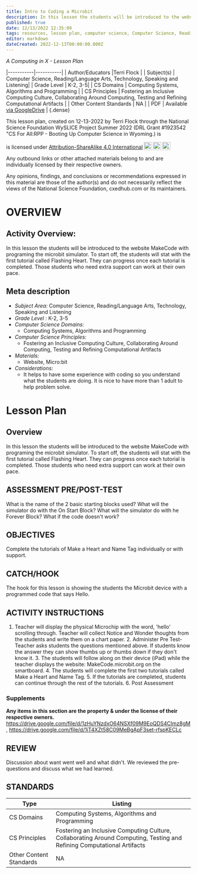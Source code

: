 ```yaml
---
title: Intro to Coding a Microbit
description: In this lesson the students will be introduced to the website MakeCode with programing the microbit simulator.  To start off, the students will stat with the first tutorial called Flashing Heart.  They can progress once each tutorial is completed.  Those students who need extra support can work at their own pace.
published: true
date: 12/13/2022 12:35:09
tags: resources, lesson plan, computer science, Computer Science, Reading/Language Arts, Technology, Speaking and Listening 
editor: markdown
dateCreated: 2022-12-13T00:00:00.000Z
---
```

*A Computing in X - Lesson Plan*

|-----------|-----------|
| Author/Educators |Terri Flock |
| Subject(s) | Computer Science, Reading/Language Arts, Technology, Speaking and Listening|
| Grade Level | K-2, 3-5|
| CS Domains | Computing Systems, Algorithms and Programming |
| CS Principles | Fostering an Inclusive Computing Culture, Collaborating Around Computing, Testing and Refining Computational Artifacts |
| Other Content Standards | NA | 
| PDF | Available [via GoogleDrive](https://drive.google.com/open?id=1lu-tDB71jNMBswzfk9U_6lKt-w2-REUN) |
{.dense}






This lesson plan, created on 12-13-2022 by Terri Flock through the National Science Foundation WySLICE Project Summer 2022 (DRL Grant #1923542 "CS For All:RPP - Booting Up Computer Science in Wyoming.) is  <p xmlns:cc="http://creativecommons.org/ns#" >  is licensed under <a href="http://creativecommons.org/licenses/by-sa/4.0/?ref=chooser-v1" target="_blank" rel="license noopener noreferrer" style="display:inline-block;">Attribution-ShareAlike 4.0 International<img style="height:22px!important;margin-left:3px;vertical-align:text-bottom;" src="https://mirrors.creativecommons.org/presskit/icons/cc.svg?ref=chooser-v1"><img style="height:22px!important;margin-left:3px;vertical-align:text-bottom;" src="https://mirrors.creativecommons.org/presskit/icons/by.svg?ref=chooser-v1"><img style="height:22px!important;margin-left:3px;vertical-align:text-bottom;" src="https://mirrors.creativecommons.org/presskit/icons/sa.svg?ref=chooser-v1"></a></p>


Any outbound links or other attached materials belong to and are individually licensed by their respective owners. 


Any opinions, findings, and conclusions or recommendations expressed in this material are those of the author(s) and do not necessarily reflect the views of the National Science Foundation, cxedhub.com or its maintainers.


# OVERVIEW
## Activity Overview:  
In this lesson the students will be introduced to the website MakeCode with programing the microbit simulator.  To start off, the students will stat with the first tutorial called Flashing Heart.  They can progress once each tutorial is completed.  Those students who need extra support can work at their own pace.
## Meta description
+ *Subject Area:* Computer Science, Reading/Language Arts, Technology, Speaking and Listening 
+ *Grade Level :* K-2, 3-5 
+ *Computer Science Domains:*
   + Computing Systems, Algorithms and Programming
+ *Computer Science Principles:*
   + Fostering an Inclusive Computing Culture, Collaborating Around Computing, Testing and Refining Computational Artifacts
+ *Materials:* 
   + Website, Micro:bit
+ *Considerations:*
   + It helps to have some experience with coding so you understand what the students are doing.  It is nice to have more than 1 adult to help problem solve.


# Lesson Plan
## Overview
In this lesson the students will be introduced to the website MakeCode with programing the microbit simulator.  To start off, the students will stat with the first tutorial called Flashing Heart.  They can progress once each tutorial is completed.  Those students who need extra support can work at their own pace.
## ASSESSMENT PRE/POST-TEST
What is the name of the 2 basic starting blocks used? What will the simulator do with the On Start Block? What will the simulator do with he Forever Block? What if the code doesn't work?
## OBJECTIVES
Complete the tutorials of Make a Heart and Name Tag individually or with support.


## CATCH/HOOK
The hook for this lesson is showing the students the Microbit device with a programmed code that says Hello.


## ACTIVITY INSTRUCTIONS
1. Teacher will display the physical Microchip with the word, 'hello' scrolling through. Teacher will collect Notice and Wonder thoughts from the students and write them on a chart paper. 2. Administer Pre Test-Teacher asks students the questions mentioned above. If students know the answer they can show thumbs up or thumbs down if they don't know it. 3. The students will follow along on their device (iPad) while the teacher displays the website: MakeCode.microbit.org on the smartboard. 4. The students will complete the first two tutorials called Make a Heart and Name Tag. 5. If the tutorials are completed, students can continue through the rest of the tutorials. 6. Post Assessment


### Supplements
**Any items in this section are the property & under the license of their respective owners.**
https://drive.google.com/file/d/1zHuYNzdxO64NSXf09M9EoQDS4CImz8gM, https://drive.google.com/file/d/1iT4XZt58C09MeBgApF3set-rfspKECLc




## REVIEW
Discussion about want went well and what didn't.  We reviewed the pre-questions and discuss what we had learned.
## STANDARDS        
| Type | Listing | 
|-----------|-----------|
| CS Domains  | Computing Systems, Algorithms and Programming|
| CS Principles   | Fostering an Inclusive Computing Culture, Collaborating Around Computing, Testing and Refining Computational Artifacts|
| Other Content Standards | NA  |